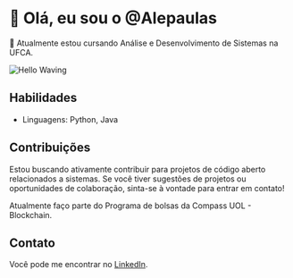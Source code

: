 # 👋 Olá, eu sou o @Alepaulas

🌱 Atualmente estou cursando Análise e Desenvolvimento de Sistemas na UFCA.

![Hello Waving](https://media.tenor.com/AvHPuvcRU4wAAAAj/cute-penguin.gif)

## Habilidades

- Linguagens: Python, Java

## Contribuições

Estou buscando ativamente contribuir para projetos de código aberto relacionados a sistemas. Se você tiver sugestões de projetos ou oportunidades de colaboração, sinta-se à vontade para entrar em contato!

Atualmente faço parte do Programa de bolsas da Compass UOL - Blockchain.

## Contato

Você pode me encontrar no [LinkedIn](https://www.linkedin.com/in/alexandra-de-paula-9043652b6/).
